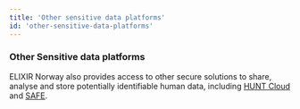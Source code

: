 ```yaml
---
title: 'Other sensitive data platforms'
id: 'other-sensitive-data-platforms'
---
```

### Other Sensitive data platforms

ELIXIR Norway also provides access to other secure solutions to share, analyse and store potentially identifiable human data, including [HUNT Cloud](https://www.ntnu.edu/mh/huntcloud) and [SAFE](https://www.uib.no/en/it/131011/safe-secure-access-research-data-and-e-infrastructure).
